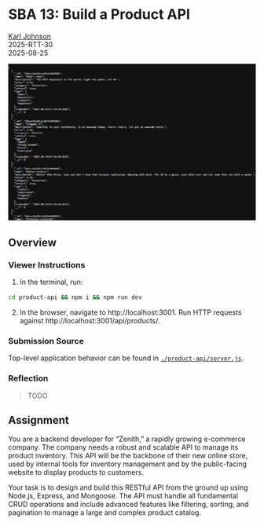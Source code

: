 # SBA 13: Build a Product API

[Karl Johnson](https://github.com/hirekarl)  
2025-RTT-30  
<time datetime="2025-08-25">2025-08-25</time>  

![Alt text for preview image goes here.](./preview.png)

## Overview
### Viewer Instructions
1. In the terminal, run:

```bash
cd product-api && npm i && npm run dev
```

2. In the browser, navigate to http://localhost:3001. Run HTTP requests against http://localhost:3001/api/products/.

### Submission Source
Top-level application behavior can be found in [`./product-api/server.js`](./product-api/server.js).

### Reflection
> TODO

## Assignment
You are a backend developer for “Zenith,” a rapidly growing e-commerce company. The company needs a robust and scalable API to manage its product inventory. This API will be the backbone of their new online store, used by internal tools for inventory management and by the public-facing website to display products to customers.

Your task is to design and build this RESTful API from the ground up using Node.js, Express, and Mongoose. The API must handle all fundamental CRUD operations and include advanced features like filtering, sorting, and pagination to manage a large and complex product catalog.
